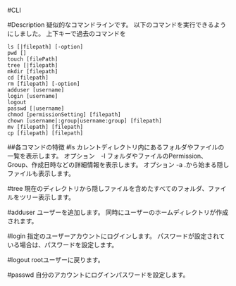 #CLI

#Description
疑似的なコマンドラインです。
以下のコマンドを実行できるようにしました。
上下キーで過去のコマンドを
```angular2html
ls [|filepath] [-option]
pwd []
touch [filePath]
tree [|filepath]
mkdir [filepath]
cd [filepath]
rm [filepath] [-option]
adduser [username]
login [username]
logout
passwd [|username]
chmod [permissionSetting] [filepath]
chown [username|:group|username:group] [filepath]
mv [filepath] [filepath]
cp [filepath] [filepath]
```

##各コマンドの特徴
#ls
カレントディレクトリ内にあるフォルダやファイルの一覧を表示します。
オプション　-l
フォルダやファイルのPermission、Group、作成日時などの詳細情報を表示します。
オプション -a
.から始まる隠しファイルも表示します。

#tree
現在のディレクトリから隠しファイルを含めたすべてのフォルダ、ファイルをツリー表示します。

#adduser
ユーザーを追加します。
同時にユーザーのホームディレクトリが作成されます。

#login
指定のユーザーアカウントにログインします。
パスワードが設定されている場合は、パスワードを設定します。

#logout
rootユーザーに戻ります。

#passwd
自分のアカウントにログインパスワードを設定します。
